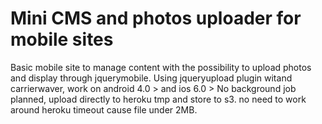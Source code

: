 Mini CMS and photos uploader for mobile sites
======

Basic mobile site to manage content with the possibility to upload photos and display through jquerymobile. Using jqueryupload plugin witand carrierwaver, work on android 4.0 > and 
ios 6.0 > No background job planned, upload directly to heroku tmp and store to s3. no need to work around heroku timeout cause file under 2MB.

